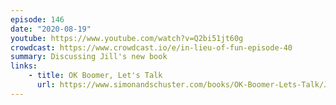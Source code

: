 ```yaml
---
episode: 146
date: "2020-08-19"
youtube: https://www.youtube.com/watch?v=Q2bi51jt60g
crowdcast: https://www.crowdcast.io/e/in-lieu-of-fun-episode-40
summary: Discussing Jill's new book
links:
    - title: OK Boomer, Let's Talk
      url: https://www.simonandschuster.com/books/OK-Boomer-Lets-Talk/Jill-Filipovic/9781982153762
---
```

